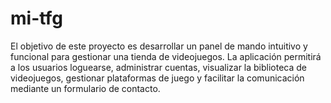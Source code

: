 # mi-tfg
El objetivo de este proyecto es desarrollar un panel de mando intuitivo y funcional para gestionar una tienda de videojuegos. La aplicación permitirá a los usuarios loguearse, administrar cuentas, visualizar la biblioteca de videojuegos, gestionar plataformas de juego y facilitar la comunicación mediante un formulario de contacto.
